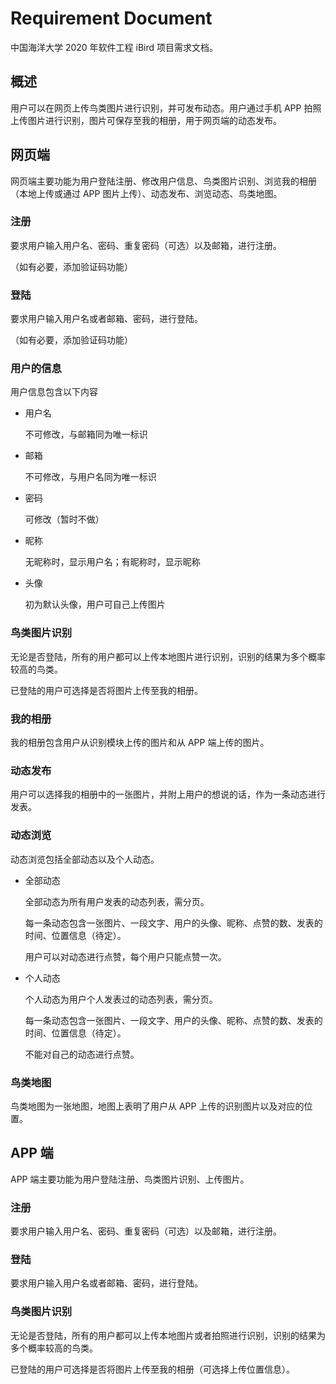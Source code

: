 # Requirement Document

中国海洋大学 2020 年软件工程 iBird 项目需求文档。

## 概述

用户可以在网页上传鸟类图片进行识别，并可发布动态。用户通过手机 APP 拍照上传图片进行识别，图片可保存至我的相册，用于网页端的动态发布。



## 网页端

网页端主要功能为用户登陆注册、修改用户信息、鸟类图片识别、浏览我的相册（本地上传或通过 APP 图片上传）、动态发布、浏览动态、鸟类地图。

### 注册

要求用户输入用户名、密码、重复密码（可选）以及邮箱，进行注册。

（如有必要，添加验证码功能）

### 登陆

要求用户输入用户名或者邮箱、密码，进行登陆。

（如有必要，添加验证码功能）

### 用户的信息

用户信息包含以下内容

- 用户名

  不可修改，与邮箱同为唯一标识

- 邮箱

  不可修改，与用户名同为唯一标识

- 密码

  可修改（暂时不做）

- 昵称

  无昵称时，显示用户名；有昵称时，显示昵称

- 头像

  初为默认头像，用户可自己上传图片

### 鸟类图片识别

无论是否登陆，所有的用户都可以上传本地图片进行识别，识别的结果为多个概率较高的鸟类。

已登陆的用户可选择是否将图片上传至我的相册。

### 我的相册

我的相册包含用户从识别模块上传的图片和从 APP 端上传的图片。

### 动态发布

用户可以选择我的相册中的一张图片，并附上用户的想说的话，作为一条动态进行发表。

### 动态浏览

动态浏览包括全部动态以及个人动态。

- 全部动态

  全部动态为所有用户发表的动态列表，需分页。

  每一条动态包含一张图片、一段文字、用户的头像、昵称、点赞的数、发表的时间、位置信息（待定）。

  用户可以对动态进行点赞，每个用户只能点赞一次。

- 个人动态

  个人动态为用户个人发表过的动态列表，需分页。

  每一条动态包含一张图片、一段文字、用户的头像、昵称、点赞的数、发表的时间、位置信息（待定）。

  不能对自己的动态进行点赞。

### 鸟类地图

鸟类地图为一张地图，地图上表明了用户从 APP 上传的识别图片以及对应的位置。



## APP 端

APP 端主要功能为用户登陆注册、鸟类图片识别、上传图片。

### 注册

要求用户输入用户名、密码、重复密码（可选）以及邮箱，进行注册。

### 登陆

要求用户输入用户名或者邮箱、密码，进行登陆。

### 鸟类图片识别

无论是否登陆，所有的用户都可以上传本地图片或者拍照进行识别，识别的结果为多个概率较高的鸟类。

已登陆的用户可选择是否将图片上传至我的相册（可选择上传位置信息）。